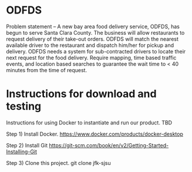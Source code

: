 # ODFDS

Problem statement – A new bay area food delivery service, ODFDS, has begun to serve Santa Clara County.  The business will allow restaurants to request delivery of their take-out orders.  ODFDS will match the nearest available driver to the restaurant and dispatch him/her for pickup and delivery.  ODFDS needs a system for sub-contracted drivers to locate their next request for the food delivery.  Require mapping, time based traffic events, and location based searches to guarantee the wait time to < 40 minutes from the time of request. 

# Instructions for download and testing
Instructions for using Docker to instantiate and run our product. TBD

Step 1) Install Docker. 
https://www.docker.com/products/docker-desktop

Step 2) Install Git
https://git-scm.com/book/en/v2/Getting-Started-Installing-Git

Step 3) Clone this project. 
git clone jfk-sjsu
